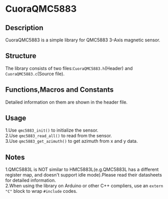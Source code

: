 # CuoraQMC5883
## Description
CuoraQMC5883 is a simple library for QMC5883 3-Axis magnetic sensor.
## Structure
The library consists of two files:`CuoraQMC5883.h`(Header) and `CuoraQMC5883.c`(Source file).
## Functions,Macros and Constants
Detailed information on them are shown in the header file.
## Usage
1.Use `qmc5883_init()` to initialize the sensor.  
2.Use `qmc5883_read_all()` to read from the sensor.  
3.Use `qmc5883_get_azimuth()` to get azimuth from x and y data.
## Notes
1.QMC5883L is NOT similar to HMC5883L(e.g.QMC5883L has a different register map, and doesn't support idle mode).Please read their datasheets for detailed information.  
2.When using the library on Arduino or other C++ compliers, use an `extern "C"` block to wrap `#include` codes.  